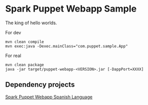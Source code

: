 Spark Puppet Webapp Sample
==========================
The king of hello worlds.


For dev
```
mvn clean compile
mvn exec:java -Dexec.mainClass="com.puppet.sample.App"
```
  

For real
```
mvn clean package
java -jar target/puppet-webapp-<VERSION>.jar [-DappPort=XXXX]
```
  
  

Dependency projects
-------------------
[Spark Puppet Webapp Spanish Language](https://github.com/ipcrm/spark_puppet_webapp_lang_sp)



